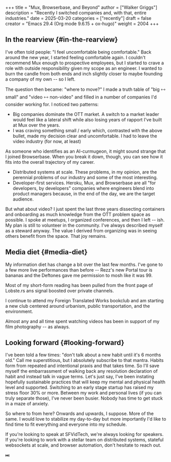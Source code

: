 +++
title = "Mux, Browserbase, and Beyond"
author = ["Walker Griggs"]
description = "Recently I switched companies and, with that, entire industries."
date = 2025-03-20
categories = ["recently"]
draft = false
creator = "Emacs 29.4 (Org mode 9.6.15 + ox-hugo)"
weight = 2004
+++

## In the rearview {#in-the-rearview}

I've often told people: "I feel uncomfortable being comfortable." Back around the new year, I started feeling comfortable again. I couldn't recommend Mux enough to prospective employees, but I started to crave a role with outside responsibility given my scope as an engineer. I wanted to burn the candle from both ends and inch slightly closer to maybe founding a company of my own -- so I left.

The question then became: "where to move?" I made a truth table of "big 🡘 small" and "video 🡘 non-video" and filled in a number of companies I'd consider working for. I noticed two patterns:

-   Big companies dominate the OTT market. A switch to a market leader would feel like a lateral shift while also losing years of rapport I've built at Mux over the years.
-   I was craving something small / early which, contrasted with the above bullet, made my decision clear and uncomfortable. I had to leave the video industry (for now, at least)

As someone who identifies as an AI-curmugeon, it might sound strange that I joined Browserbase. When you break it down, though, you can see how it fits into the overall trajectory of my career.

-   Distributed systems at scale. These problems, in my opinion, are the perennial problems of our industry and some of the most interesting.
-   Developer-first services. Heroku, Mux, and Browserbase are all "for developers, by developers" companies where engineers blend into product managers because, in the end of the day, we are the target audience.

But what about video? I just spent the last three years dissecting containers and onboarding as much knowledge from the OTT problem space as possible. I spoke at meetups, I organized conferences, and then I left -- ish. My plan is still to volunteer in the community. I've always described myself as a steward anyway. The value I derived from organizing was in seeing others benefit from the space. That joy remains.


## Media diet {#media-diet}

My information diet has change a bit over the last few months. I've gone to a few more live performances than before -- Rezz's new Portal tour is bananas and the Deftones gave me permission to mosh like it was 99.

Most of my short-form reading has been pulled from the front page of Lobste.rs ans signal boosted over private channels.

I continue to attend my Foreign Translated Works bookclub and am starting a new club centered around urbanism, public transportation, and the environment.

Almost any and all time spent watching videos has been in support of my film photography -- as always.


## Looking forward {#looking-forward}

I've been told a few times: "don't talk about a new habit until it's 6 months old." Call me superstitious, but I absolutely subscribe to that mantra. Habits form from repeated and intentional praxis and that takes time. So I'll save myself the embarrassment of walking back any resolution declaration of habit and instead talk in vague terms. Let's just say, I've been instating hopefully sustainable practices that will keep my mental and physical health level and supported. Switching to an early stage startup has raised my stress floor 30% or more. Between my work and personal lives (if you can truly separate those), I've never been busier. Nobody has time to get stuck in a maze of anxiety.

So where to from here? Onwards and upwards, I suppose. More of the same. I would love to stabilize my day-to-day but more importantly I'd like to find time to fit everything and everyone into my schedule.

If you're looking to speak at SFVidTech, we're always looking for speakers. If you're looking to work with a stellar team on distributed systems, stateful websockets at scale, and browser automation, don't hesitate to reach out.

⏭️
